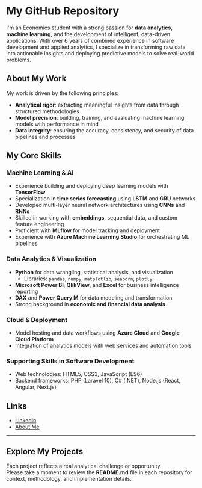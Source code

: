 # My GitHub Repository

I'm an Economics student with a strong passion for **data analytics**, **machine learning**, and the development of intelligent, data-driven applications. With over 6 years of combined experience in software development and applied analytics, I specialize in transforming raw data into actionable insights and deploying predictive models to solve real-world problems.

## About My Work

My work is driven by the following principles:

- **Analytical rigor**: extracting meaningful insights from data through structured methodologies  
- **Model precision**: building, training, and evaluating machine learning models with performance in mind  
- **Data integrity**: ensuring the accuracy, consistency, and security of data pipelines and processes  

## My Core Skills

### Machine Learning & AI
- Experience building and deploying deep learning models with **TensorFlow**  
- Specialization in **time series forecasting** using **LSTM** and **GRU** networks  
- Developed multi-layer neural network architectures using **CNNs** and **RNNs**  
- Skilled in working with **embeddings**, sequential data, and custom feature engineering  
- Proficient with **MLflow** for model tracking and deployment  
- Experience with **Azure Machine Learning Studio** for orchestrating ML pipelines

### Data Analytics & Visualization
- **Python** for data wrangling, statistical analysis, and visualization  
  - Libraries: `pandas`, `numpy`, `matplotlib`, `seaborn`, `plotly`  
- **Microsoft Power BI**, **QlikView**, and **Excel** for business intelligence reporting  
- **DAX** and **Power Query M** for data modeling and transformation  
- Strong background in **economic and financial data analysis**

### Cloud & Deployment
- Model hosting and data workflows using **Azure Cloud** and **Google Cloud Platform**  
- Integration of analytics models with web services and automation tools

### Supporting Skills in Software Development
- Web technologies: HTML5, CSS3, JavaScript (ES6)  
- Backend frameworks: PHP (Laravel 10), C# (.NET), Node.js (React, Angular, Next.js)  

## Links

- [LinkedIn](https://www.linkedin.com/in/jpabloroa)  
- [About Me](https://github.com/jpabloroa/jpabloroa.github.io#readme)

---

## Explore My Projects

Each project reflects a real analytical challenge or opportunity.  
Please take a moment to review the **README.md** file in each repository for context, methodology, and implementation details.
